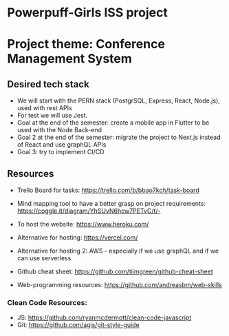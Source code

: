 # Powerpuff-Girls ISS project

# Project theme: Conference Management System

## Desired tech stack
  - We will start with the PERN stack (PostgrSQL, Express, React, Node.js), used with rest APIs
  - For test we will use Jest.
  - Goal at the end of the semester: create a mobile app in Flutter to be used with the Node Back-end
  - Goal 2 at the end of the semester: migrate the project to Next.js instead of React and use graphQL APIs
  - Goal 3: try to implement CI/CD 
## Resources

- Trello Board for tasks: https://trello.com/b/bbao7kch/task-board

- Mind mapping tool to have a better grasp on project requirements: https://coggle.it/diagram/YhSUvN6hcw7PETvC/t/-

- To host the website: https://www.heroku.com/
- Alternative for hosting: https://vercel.com/
- Alternative for hosting 2: AWS - especially if we use graphQL and if we can use serverless

- Github cheat sheet: https://github.com/tiimgreen/github-cheat-sheet

- Web-programming resources: https://github.com/andreasbm/web-skills

### Clean Code Resources: 
- JS: https://github.com/ryanmcdermott/clean-code-javascript
- Git: https://github.com/agis/git-style-guide
